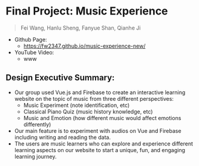 # Final Project: Music Experience
> Fei Wang, Hanlu Sheng, Fanyue Shan, Qianhe Ji

- Github Page: 
    - https://fw2347.github.io/music-experience-new/
- YouTube Video:
    - www
## Design Executive Summary:
- Our group used Vue.js and Firebase to create an interactive learning website on the topic of music from three different perspectives:
    - Music Experiment (note identification, etc)
    - Classical Piano Quiz (music history knowledge, etc)
    - Music and Emotion (how different music would affect emotions differently)
- Our main feature is to experiment with audios on Vue and Firebase including writing and reading the data. 
- The users are music learners who can explore and experience different learning aspects on our website to start a unique, fun, and engaging learning journey. 